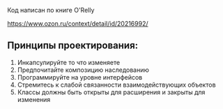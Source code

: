Код написан по книге O'Relly

https://www.ozon.ru/context/detail/id/20216992/


## **Принципы проектирования:**

1. Инкапсулируйте то что изменяете
2. Предпочитайте композицию наследованию
3. Программируйте на уровне интерфейсов
4. Стремитесь к слабой связанности взаимодействующих объектов
5. Классы должны быть открыты для расширения и закрыты для изменения 